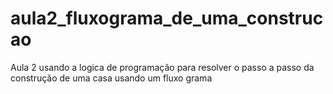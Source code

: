 # aula2_fluxograma_de_uma_construcao
Aula 2 usando a logica de programação para resolver o passo a passo da construção de uma casa usando um fluxo grama
